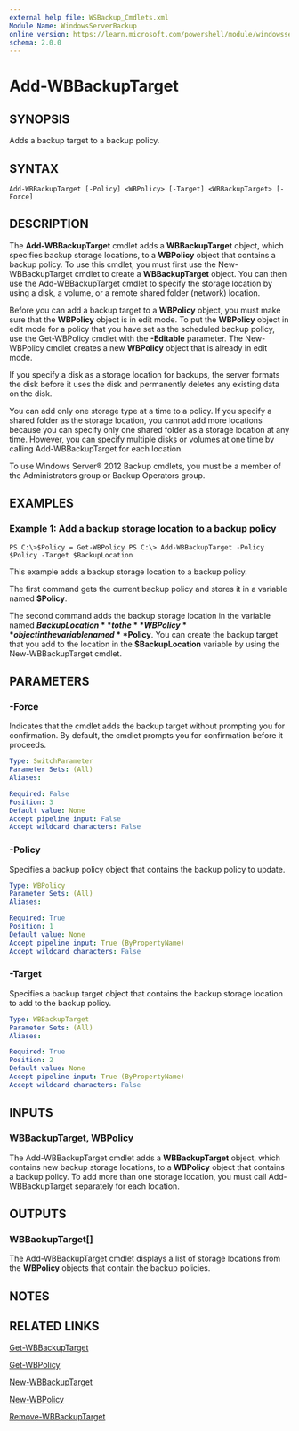```yaml
---
external help file: WSBackup_Cmdlets.xml
Module Name: WindowsServerBackup
online version: https://learn.microsoft.com/powershell/module/windowsserverbackup/add-wbbackuptarget?view=windowsserver2012-ps&wt.mc_id=ps-gethelp
schema: 2.0.0
---
```


# Add-WBBackupTarget

## SYNOPSIS
Adds a backup target to a backup policy.

## SYNTAX

```
Add-WBBackupTarget [-Policy] <WBPolicy> [-Target] <WBBackupTarget> [-Force]
```

## DESCRIPTION
The **Add-WBBackupTarget** cmdlet adds a **WBBackupTarget** object, which specifies backup storage locations, to a **WBPolicy** object that contains a backup policy.
To use this cmdlet, you must first use the New-WBBackupTarget cmdlet to create a **WBBackupTarget** object.
You can then use the Add-WBBackupTarget cmdlet to specify the storage location by using a disk, a volume, or a remote shared folder (network) location.

Before you can add a backup target to a **WBPolicy** object, you must make sure that the **WBPolicy** object is in edit mode.
To put the **WBPolicy** object in edit mode for a policy that you have set as the scheduled backup policy, use the Get-WBPolicy cmdlet with the **-Editable** parameter.
The New-WBPolicy cmdlet creates a new **WBPolicy** object that is already in edit mode.

If you specify a disk as a storage location for backups, the server formats the disk before it uses the disk and permanently deletes any existing data on the disk.

You can add only one storage type at a time to a policy.
If you specify a shared folder as the storage location, you cannot add more locations because you can specify only one shared folder as a storage location at any time.
However, you can specify multiple disks or volumes at one time by calling Add-WBBackupTarget for each location.

To use Windows Server® 2012 Backup cmdlets, you must be a member of the Administrators group or Backup Operators group.

## EXAMPLES

### Example 1: Add a backup storage location to a backup policy
```
PS C:\>$Policy = Get-WBPolicy PS C:\> Add-WBBackupTarget -Policy $Policy -Target $BackupLocation
```

This example adds a backup storage location to a backup policy.

The first command gets the current backup policy and stores it in a variable named **$Policy**.

The second command adds the backup storage location in the variable named **$BackupLocation** to the **WBPolicy** object in the variable named **$Policy**.
You can create the backup target that you add to the location in the **$BackupLocation** variable by using the New-WBBackupTarget cmdlet.

## PARAMETERS

### -Force
Indicates that the cmdlet adds the backup target without prompting you for confirmation.
By default, the cmdlet prompts you for confirmation before it proceeds.

```yaml
Type: SwitchParameter
Parameter Sets: (All)
Aliases: 

Required: False
Position: 3
Default value: None
Accept pipeline input: False
Accept wildcard characters: False
```

### -Policy
Specifies a backup policy object that contains the backup policy to update.

```yaml
Type: WBPolicy
Parameter Sets: (All)
Aliases: 

Required: True
Position: 1
Default value: None
Accept pipeline input: True (ByPropertyName)
Accept wildcard characters: False
```

### -Target
Specifies a backup target object that contains the backup storage location to add to the backup policy.

```yaml
Type: WBBackupTarget
Parameter Sets: (All)
Aliases: 

Required: True
Position: 2
Default value: None
Accept pipeline input: True (ByPropertyName)
Accept wildcard characters: False
```

## INPUTS

### WBBackupTarget, WBPolicy
The Add-WBBackupTarget cmdlet adds a **WBBackupTarget** object, which contains new backup storage locations, to a **WBPolicy** object that contains a backup policy.
To add more than one storage location, you must call Add-WBBackupTarget separately for each location.

## OUTPUTS

### WBBackupTarget[]
The Add-WBBackupTarget cmdlet displays a list of storage locations from the **WBPolicy** objects that contain the backup policies.

## NOTES

## RELATED LINKS

[Get-WBBackupTarget](./Get-WBBackupTarget.md)

[Get-WBPolicy](./Get-WBPolicy.md)

[New-WBBackupTarget](./New-WBBackupTarget.md)

[New-WBPolicy](./New-WBPolicy.md)

[Remove-WBBackupTarget](./Remove-WBBackupTarget.md)

